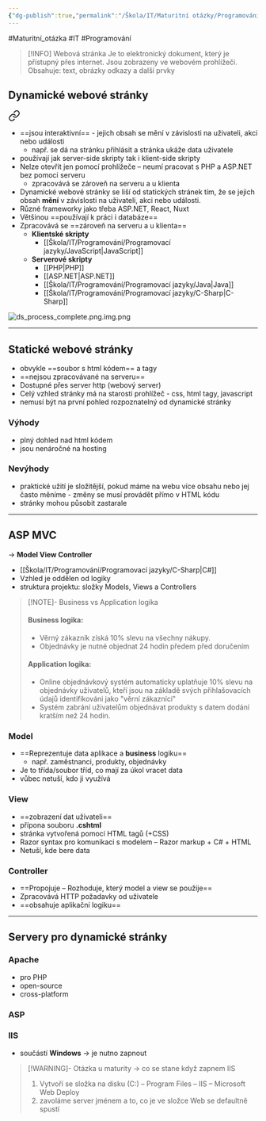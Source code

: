 ```yaml
---
{"dg-publish":true,"permalink":"/Škola/IT/Maturitní otázky/Programování/Dynamické webové stránky/","created":"2023-12-19T09:11:20.394+01:00","updated":"2024-03-31T17:44:55.803+02:00"}
---
```


#Maturitní_otázka #IT #Programování 


> [!INFO] Webová stránka
> Je to elektronický dokument, který je přístupný přes internet.
> Jsou zobrazeny ve webovém prohlížeči.
> Obsahuje: text, obrázky odkazy a další prvky

## Dynamické webové stránky

<div class="transclusion internal-embed is-loaded"><a class="markdown-embed-link" href="/skola/it/dynamicka-webova-stranka/" aria-label="Open link"><svg xmlns="http://www.w3.org/2000/svg" width="24" height="24" viewBox="0 0 24 24" fill="none" stroke="currentColor" stroke-width="2" stroke-linecap="round" stroke-linejoin="round" class="svg-icon lucide-link"><path d="M10 13a5 5 0 0 0 7.54.54l3-3a5 5 0 0 0-7.07-7.07l-1.72 1.71"></path><path d="M14 11a5 5 0 0 0-7.54-.54l-3 3a5 5 0 0 0 7.07 7.07l1.71-1.71"></path></svg></a><div class="markdown-embed">




- ==jsou interaktivní== - jejich obsah se mění v závislosti na uživateli, akci nebo události
	- např. se dá na stránku přihlásit a stránka ukáže data uživatele
- používají jak server-side skripty tak i klient-side skripty
- Nelze otevřít jen pomocí prohlížeče – neumí pracovat s PHP a ASP.NET bez pomoci serveru
	- zpracovává se zároveň na serveru a u klienta
- Dynamické webové stránky se liší od statických stránek tím, že se jejich obsah **mění** v závislosti na uživateli, akci nebo události.
- Různé frameworky jako třeba ASP.NET, React, Nuxt
- Většinou ==používají k práci i databáze==
- Zpracovává se ==zároveň na serveru a u klienta==
	- **Klientské skripty** 
		- [[Škola/IT/Programování/Programovací jazyky/JavaScript\|JavaScript]]
	- **Serverové skripty** 
		- [[PHP\|PHP]]
		- [[ASP.NET\|ASP.NET]] 
		- [[Škola/IT/Programování/Programovací jazyky/Java\|Java]]
		- [[Škola/IT/Programování/Programovací jazyky/C-Sharp\|C-Sharp]]

![ds_process_complete.png.img.png](/img/user/Images/ds_process_complete.png.img.png)

</div></div>

___
## Statické webové stránky
- obvykle ==soubor s html kódem== a tagy
- ==nejsou zpracovávané na serveru==
- Dostupné přes server http (webový server)
- Celý vzhled stránky má na starosti prohlížeč - css, html tagy, javascript
- nemusí být na první pohled rozpoznatelný od dynamické stránky

### Výhody
- plný dohled nad html kódem
- jsou nenáročné na hosting
### Nevýhody
- praktické užití je složitější, pokud máme na webu více obsahu nebo jej často měníme - změny se musí provádět přímo v HTML kódu
- stránky mohou působit zastarale
___
## ASP MVC
-> **Model View Controller**
- [[Škola/IT/Programování/Programovací jazyky/C-Sharp\|C#]]
- Vzhled je oddělen od logiky
- struktura projektu: složky Models, Views a Controllers

> [!NOTE]- Business vs Application logika
> #### Business logika:
> - Věrný zákazník získá 10% slevu na všechny nákupy.
> - Objednávky je nutné objednat 24 hodin předem před doručením
> #### Application logika:
> - Online objednávkový systém automaticky uplatňuje 10% slevu na objednávky uživatelů, kteří jsou na základě svých přihlašovacích údajů identifikováni jako "věrní zákazníci"
> - Systém zabrání uživatelům objednávat produkty s datem dodání kratším než 24 hodin.
### Model
- ==Reprezentuje data aplikace a **business** logiku==
	- např. zaměstnanci, produkty, objednávky
- Je to třída/soubor tříd, co mají za úkol vracet data
- vůbec netuší, kdo ji využívá
### View
- ==zobrazení dat uživateli==
- přípona souboru **.cshtml**
- stránka vytvořená pomocí HTML tagů (+CSS)
- Razor syntax pro komunikaci s modelem – Razor markup + C# + HTML
- Netuší, kde bere data
### Controller
- ==Propojuje – Rozhoduje, který model a view se použije==
- Zpracovává HTTP požadavky od uživatele
- ==obsahuje aplikační logiku==

___
## Servery pro dynamické stránky
### Apache 
- pro PHP
- open-source
- cross-platform
### ASP
### IIS 
- součástí **Windows** -> je nutno zapnout

> [!WARNING]- Otázka u maturity -> co se stane když zapnem IIS
> 1. Vytvoří se složka na disku (C:) – Program Files – IIS – Microsoft Web Deploy
> 2. zavoláme server jménem a to, co je ve složce Web se defaultně spustí